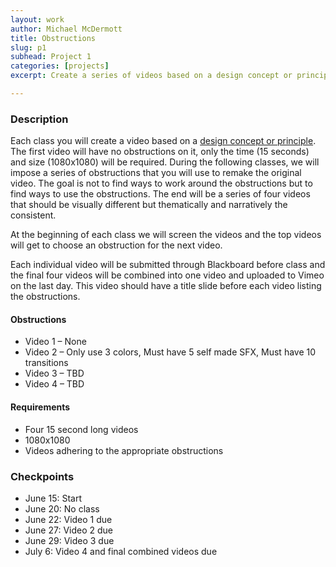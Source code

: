 ```yaml
---
layout: work
author: Michael McDermott
title: Obstructions
slug: p1
subhead: Project 1
categories: [projects]
excerpt: Create a series of videos based on a design concept or principle. The first video is open for any approach or technique. That video will then be remade 3 different times, each time with a specific set of obstructions that must be followed.

---
```


### Description
Each class you will create a video based on a [design concept or principle](https://docs.google.com/document/d/19PINfzLF9Wu-T8Fxu5K2VDJ52BzcBcIygFQx6HRd6dA/edit?usp=sharing). The first video will have no obstructions on it, only the time (15 seconds) and size (1080x1080) will be required. During the following classes, we will impose a series of obstructions that you will use to remake the original video. The goal is not to find ways to work around the obstructions but to find ways to use the obstructions. The end will be a series of four videos that should be visually different but thematically and narratively the consistent.

At the beginning of each class we will screen the videos and the top videos will get to choose an obstruction for the next video.

Each individual video will be submitted through Blackboard before class and the final four videos will be combined into one video and uploaded to Vimeo on the last day. This video should have a title slide before each video listing the obstructions.

#### Obstructions
* Video 1 &ndash; None
* Video 2 &ndash; Only use 3 colors, Must have 5 self made SFX, Must have 10 transitions
* Video 3 &ndash; TBD
* Video 4 &ndash; TBD

#### Requirements
* Four 15 second long videos
* 1080x1080
* Videos adhering to the appropriate obstructions

### Checkpoints
* June 15: Start
* June 20: No class
* June 22: Video 1 due
* June 27: Video 2 due
* June 29: Video 3 due
* July 6: Video 4 and final combined videos due

